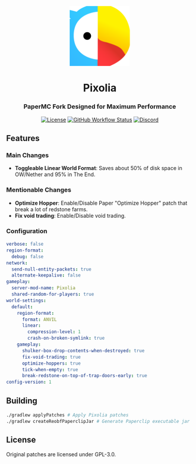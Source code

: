 
<div align="center">
  <img src="https://github.com/pixeledge-verify/Pixolia/blob/main/logo.png?" width="32%" height="32%"/>
  <h1>Pixolia</h1>
  <h3>PaperMC Fork Designed for Maximum Performance</h3>

  [![License](https://img.shields.io/github/license/kugge/Kaiiju?style=for-the-badge&logo=github)](LICENSE)
  [![GitHub Workflow Status](https://img.shields.io/github/actions/workflow/status/kugge/Kaiiju/build.yml?style=for-the-badge)](https://github.com/pixeledge-verify/Pixolia/actions)
  [![Discord](https://img.shields.io/discord/1059774886672859136?color=5865F2&label=discord&style=for-the-badge)](https://discord.gg/8FQBnGSSEq)

</div>

## Features

### Main Changes
- **Toggleable Linear World Format**: Saves about 50% of disk space in OW/Nether and 95% in The End.

### Mentionable Changes
- **Optimize Hopper**: Enable/Disable Paper "Optimize Hopper" patch that break a lot of redstone farms.
- **Fix void trading**: Enable/Disable void trading.

### Configuration

```yaml
verbose: false
region-format:
  debug: false
network:
  send-null-entity-packets: true
  alternate-keepalive: false
gameplay:
  server-mod-name: Pixolia
  shared-random-for-players: true
world-settings:
  default:
    region-format:
      format: ANVIL
      linear:
        compression-level: 1
        crash-on-broken-symlink: true
    gameplay:
      shulker-box-drop-contents-when-destroyed: true
      fix-void-trading: true
      optimize-hoppers: true
      tick-when-empty: true
      break-redstone-on-top-of-trap-doors-early: true
config-version: 1
```

## Building

```bash
./gradlew applyPatches # Apply Pixolia patches
./gradlew createReobfPaperclipJar # Generate Paperclip executable jar
```

## License
Original patches are licensed under GPL-3.0.
